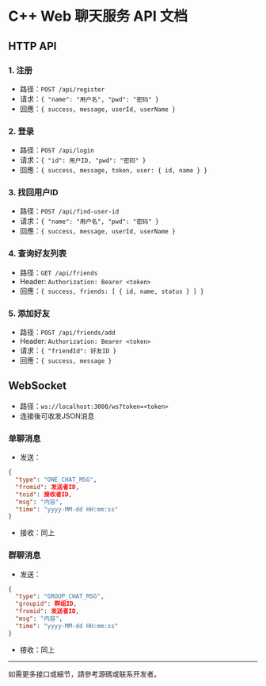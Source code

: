 # C++ Web 聊天服务 API 文档

## HTTP API

### 1. 注册
- 路径：`POST /api/register`
- 请求：`{ "name": "用户名", "pwd": "密码" }`
- 回應：`{ success, message, userId, userName }`

### 2. 登录
- 路径：`POST /api/login`
- 请求：`{ "id": 用户ID, "pwd": "密码" }`
- 回應：`{ success, message, token, user: { id, name } }`

### 3. 找回用户ID
- 路径：`POST /api/find-user-id`
- 请求：`{ "name": "用户名", "pwd": "密码" }`
- 回應：`{ success, message, userId, userName }`

### 4. 查询好友列表
- 路径：`GET /api/friends`
- Header: `Authorization: Bearer <token>`
- 回應：`{ success, friends: [ { id, name, status } ] }`

### 5. 添加好友
- 路径：`POST /api/friends/add`
- Header: `Authorization: Bearer <token>`
- 请求：`{ "friendId": 好友ID }`
- 回應：`{ success, message }`

## WebSocket
- 路径：`ws://localhost:3000/ws?token=<token>`
- 连接後可收发JSON消息

### 单聊消息
- 发送：
```json
{
  "type": "ONE_CHAT_MSG",
  "fromid": 发送者ID,
  "toid": 接收者ID,
  "msg": "内容",
  "time": "yyyy-MM-dd HH:mm:ss"
}
```
- 接收：同上

### 群聊消息
- 发送：
```json
{
  "type": "GROUP_CHAT_MSG",
  "groupid": 群组ID,
  "fromid": 发送者ID,
  "msg": "内容",
  "time": "yyyy-MM-dd HH:mm:ss"
}
```
- 接收：同上

---
如需更多接口或細节，請參考源碼或联系开发者。 